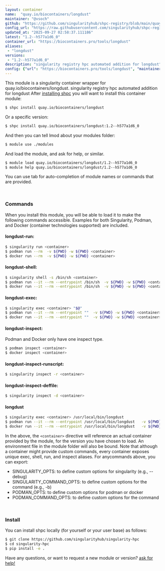 ```yaml
---
layout: container
name:  "quay.io/biocontainers/longdust"
maintainer: "@vsoch"
github: "https://github.com/singularityhub/shpc-registry/blob/main/quay.io/biocontainers/longdust/container.yaml"
config_url: "https://raw.githubusercontent.com/singularityhub/shpc-registry/main/quay.io/biocontainers/longdust/container.yaml"
updated_at: "2025-09-27 02:58:37.111186"
latest: "1.2--h577a1d6_0"
container_url: "https://biocontainers.pro/tools/longdust"
aliases:
 - "longdust"
versions:
 - "1.2--h577a1d6_0"
description: "singularity registry hpc automated addition for longdust"
config: {"url": "https://biocontainers.pro/tools/longdust", "maintainer": "@vsoch", "description": "singularity registry hpc automated addition for longdust", "latest": {"1.2--h577a1d6_0": "sha256:d73bef7c688a7cadcea5ad211723cb0f9a4f43b5c9cc70ba5547bde2309f8001"}, "tags": {"1.2--h577a1d6_0": "sha256:d73bef7c688a7cadcea5ad211723cb0f9a4f43b5c9cc70ba5547bde2309f8001"}, "docker": "quay.io/biocontainers/longdust", "aliases": {"longdust": "/usr/local/bin/longdust"}}
---
```


This module is a singularity container wrapper for quay.io/biocontainers/longdust.
singularity registry hpc automated addition for longdust
After [installing shpc](#install) you will want to install this container module:


```bash
$ shpc install quay.io/biocontainers/longdust
```

Or a specific version:

```bash
$ shpc install quay.io/biocontainers/longdust:1.2--h577a1d6_0
```

And then you can tell lmod about your modules folder:

```bash
$ module use ./modules
```

And load the module, and ask for help, or similar.

```bash
$ module load quay.io/biocontainers/longdust/1.2--h577a1d6_0
$ module help quay.io/biocontainers/longdust/1.2--h577a1d6_0
```

You can use tab for auto-completion of module names or commands that are provided.

<br>

### Commands

When you install this module, you will be able to load it to make the following commands accessible.
Examples for both Singularity, Podman, and Docker (container technologies supported) are included.

#### longdust-run:

```bash
$ singularity run <container>
$ podman run --rm  -v ${PWD} -w ${PWD} <container>
$ docker run --rm  -v ${PWD} -w ${PWD} <container>
```

#### longdust-shell:

```bash
$ singularity shell -s /bin/sh <container>
$ podman run --it --rm --entrypoint /bin/sh  -v ${PWD} -w ${PWD} <container>
$ docker run --it --rm --entrypoint /bin/sh  -v ${PWD} -w ${PWD} <container>
```

#### longdust-exec:

```bash
$ singularity exec <container> "$@"
$ podman run --it --rm --entrypoint ""  -v ${PWD} -w ${PWD} <container> "$@"
$ docker run --it --rm --entrypoint ""  -v ${PWD} -w ${PWD} <container> "$@"
```

#### longdust-inspect:

Podman and Docker only have one inspect type.

```bash
$ podman inspect <container>
$ docker inspect <container>
```

#### longdust-inspect-runscript:

```bash
$ singularity inspect -r <container>
```

#### longdust-inspect-deffile:

```bash
$ singularity inspect -d <container>
```


#### longdust

```bash
$ singularity exec <container> /usr/local/bin/longdust
$ podman run --it --rm --entrypoint /usr/local/bin/longdust   -v ${PWD} -w ${PWD} <container> -c " $@"
$ docker run --it --rm --entrypoint /usr/local/bin/longdust   -v ${PWD} -w ${PWD} <container> -c " $@"
```



In the above, the `<container>` directive will reference an actual container provided
by the module, for the version you have chosen to load. An environment file in the
module folder will also be bound. Note that although a container
might provide custom commands, every container exposes unique exec, shell, run, and
inspect aliases. For anycommands above, you can export:

 - SINGULARITY_OPTS: to define custom options for singularity (e.g., --debug)
 - SINGULARITY_COMMAND_OPTS: to define custom options for the command (e.g., -b)
 - PODMAN_OPTS: to define custom options for podman or docker
 - PODMAN_COMMAND_OPTS: to define custom options for the command

<br>

### Install

You can install shpc locally (for yourself or your user base) as follows:

```bash
$ git clone https://github.com/singularityhub/singularity-hpc
$ cd singularity-hpc
$ pip install -e .
```

Have any questions, or want to request a new module or version? [ask for help!](https://github.com/singularityhub/singularity-hpc/issues)